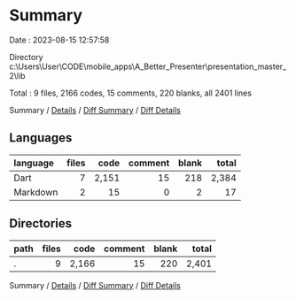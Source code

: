 # Summary

Date : 2023-08-15 12:57:58

Directory c:\\Users\\User\\CODE\\mobile_apps\\A_Better_Presenter\\presentation_master_2\\lib

Total : 9 files,  2166 codes, 15 comments, 220 blanks, all 2401 lines

Summary / [Details](details.md) / [Diff Summary](diff.md) / [Diff Details](diff-details.md)

## Languages
| language | files | code | comment | blank | total |
| :--- | ---: | ---: | ---: | ---: | ---: |
| Dart | 7 | 2,151 | 15 | 218 | 2,384 |
| Markdown | 2 | 15 | 0 | 2 | 17 |

## Directories
| path | files | code | comment | blank | total |
| :--- | ---: | ---: | ---: | ---: | ---: |
| . | 9 | 2,166 | 15 | 220 | 2,401 |

Summary / [Details](details.md) / [Diff Summary](diff.md) / [Diff Details](diff-details.md)